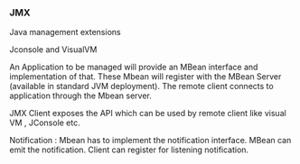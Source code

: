 

### JMX

Java management extensions

Jconsole and VisualVM

An Application to be managed will provide an MBean interface and implementation of that. These Mbean will register with the MBean Server (available in standard JVM deployment). The remote client connects to application through the Mbean server. 

JMX Client exposes the API which can be used by remote client like visual VM , JConsole etc.

Notification : Mbean has to implement the notification interface. MBean can emit the notification. Client can register for listening notification.




